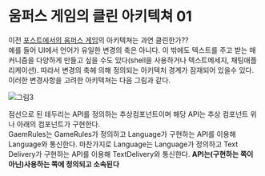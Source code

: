 # 움퍼스 게임의 클린 아키텍쳐 01
이전 [포스트에서의 움퍼스 게임](./hunt_the_wumpus.md)의 아키텍쳐는 과연 클린한가??  
예를 들어 UI에서 언어가 유일한 변경의 축은 아니다. 이 밖에도 텍스트를 주고 받는 매커니즘을 다양하게 만들고 싶을 수도 있다(shell을 사용하거나 텍스트메세지, 채팅애플리케이션). 따라서 변경의 축헤 의해 정의되는 아키텍처 경계가 잠재되어 있을수 있다. 이러한 변경사항을 고려한 아키텍쳐는 다음 그림과 같다. 

![그림3](https://user-images.githubusercontent.com/24540286/142759234-e5292d8f-0a68-47ff-b6f0-46eaff39d244.png)

점선으로 된 테두리는 API를 정의하는 추상컴포넌트이며 해당 API는 추상 컴포넌트 위나 아래의 컴포넌트가 구현한다.  
GaemRules는 GameRules가 정의하고 Language가 구현하는 API를 이용해 Language와 통신한다. 마찬가지로 Language는 Language가 정의하고 Text Delivery가 구현하는 API를 이용해 TextDelivery와 통신한다. **API는(구현하는 쪽이 아닌)사용하는 쪽에 정의되고 소속된다**